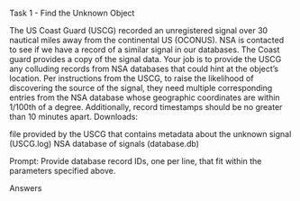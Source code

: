 Task 1 - Find the Unknown Object

The US Coast Guard (USCG) recorded an unregistered signal over 30 nautical miles away from the continental US (OCONUS). NSA is contacted to see if we have a record of a similar signal in our databases. 
The Coast guard provides a copy of the signal data. Your job is to provide the USCG any colluding records from NSA databases that could hint at the object’s location.
Per instructions from the USCG, to raise the likelihood of discovering the source of the signal, they need multiple corresponding entries from the NSA database whose geographic coordinates are within 1/100th of a degree. 
Additionally, record timestamps should be no greater than 10 minutes apart.
Downloads:

file provided by the USCG that contains metadata about the unknown signal (USCG.log)
NSA database of signals (database.db)

Prompt:
Provide database record IDs, one per line, that fit within the parameters specified above.

Answers
